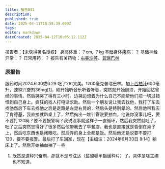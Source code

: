 ```yaml
---
title: 报告031
description: 
published: true
date: 2025-04-11T15:58:39.009Z
tags: 
editor: markdown
dateCreated: 2025-04-12T10:05:12.112Z
---
```


报告者：【未获得署名授权】
身高体重：？cm, ？kg
基础身体疾病：？
基础神经异常：？
日常用药：？
报告有关药物：[右美沙芬](/DXM/)、[普瑞巴林](/PR80/)

### 原报告
服药时间2024.6.30或6.29
吃了28t又美。1200毫克普瑞巴林。加上[西柚汁](/DXM/#CYP3A4%E6%8A%91%E5%88%B6%E5%89%82)600毫升，速释兴奋剂36mg[1]，刚开始听音乐听着听着，突然就开始崩溃，开始回忆曾经的事情。然后哭哭了得有三小时。边哭边想着为什么自己不能帮他们把一切过错怪到自己身上。疯狂的找人打电话求助。然后一个朋友说让我去找他，我打了车去找他然后下车去找他之后是走路是左晃右晃的，然后头是特别晕的。然后他带我去了肯德基，我直接就趴桌上了，然后掏出一堆针管说要抽血，他说你没事儿吧，要不要打120啊？要不要报警啊？我说没事就这样子一直循环，然后我突然就吐了，吐了之后突然觉得好了很多然后他带我去了早餐店。我也是直接就是昏倒在桌子上，然后吃东西也是闭眼吃。然后弄的身上全都是饭。然后他还是说要不要打120，要不要报警。最后打了车回家，现在【主编注：2024年6月30日 8:14】躺床上了。然后开始抽血抽了一些

1.	既然是速释兴奋剂，那就不是专注达（盐酸哌甲酯缓释片）了。具体是啥主编也不知道。
